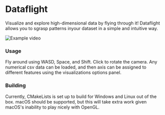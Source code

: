 # Dataflight

Visualize and explore high-dimensional data by flying through it! Dataflight allows you to sgrasp patterns inyour dataset in a simple and intuitive way.


![Example video](https://github.com/griffinteller/dataflight/assets/13922490/901dbaa6-46b4-4942-b9e8-4c373d68e2a2)



### Usage

Fly around using WASD, Space, and Shift. Click to rotate the camera. Any numerical csv data can be loaded, and then axis can be assigned to different features using the visualizations options panel. 

### Building

Currently, CMakeLists is set up to build for Windows and Linux out of the box. macOS should be supported, but this will take extra work given macOS's inability to play nicely with OpenGL. 

